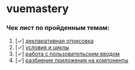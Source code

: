 # vuemastery

### Чек лист по пройденным темам:

1. [&#10003;]&nbsp;[декларативная отрисовка](examples/declarative-rendering)
2. [&#10003;]&nbsp;[условия и циклы](examples/conditionals-and-loops)
3. [&#10003;]&nbsp;[работа с пользовательским вводом](examples/handling-user-input)
4. [&#10003;]&nbsp;[разбиение приложения на компоненты](examples/composing-with-components)
